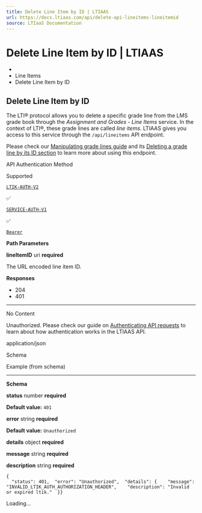```yaml
---
title: Delete Line Item by ID | LTIAAS
url: https://docs.ltiaas.com/api/delete-api-lineitems-lineitemid
source: LTIaaS Documentation
---
```


# Delete Line Item by ID | LTIAAS

-   [](/)
-   Line Items
-   Delete Line Item by ID

## Delete Line Item by ID[​](#delete-line-item-by-id "Direct link to heading")

The LTI® protocol allows you to delete a specific grade line from the LMS grade book through the *Assignment and Grades - Line Items* service. In the context of LTI®, these grade lines are called *line items*. LTIAAS gives you access to this service through the `/api/lineitems` API endpoint.

Please check our [Manipulating grade lines guide](/guides/api/manipulating-grade-lines) and its [Deleting a grade line by its ID section](/guides/api/manipulating-grade-lines#deleting-a-grade-line-by-its-id) to learn more about using this endpoint.

API Authentication Method

Supported

[`LTIK-AUTH-V2`](/guides/api/authentication#ltik-based-authentication)

✅

[`SERVICE-AUTH-V1`](/guides/api/authentication#service-key-based-authentication)

✅

[`Bearer`](/guides/api/authentication#bearer-api-key-based-authentication)

**Path Parameters**

**lineItemID** uri **required**

The URL encoded line item ID.

**Responses**

-   204
-   401

* * *

No Content

Unauthorized. Please check our guide on [Authenticating API requests](/guides/api/authentication) to learn about how authentication works in the LTIAAS API.

application/json

Schema

Example (from schema)

* * *

**Schema**

**status** number **required**

**Default value:** `401`

**error** string **required**

**Default value:** `Unauthorized`

**details** object **required**

**message** string **required**

**description** string **required**

```
{  
  "status": 401,  "error": "Unauthorized",  "details": {    "message": "INVALID_LTIK_AUTH_AUTHORIZATION_HEADER",    "description": "Invalid or expired ltik."  }}
```

Loading...